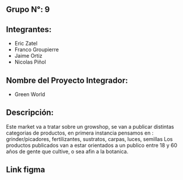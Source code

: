 ## Grupo N°: 9
## Integrantes: 
  - Eric Zatel
  - Franco Groupierre
  - Jaime Ortiz
  - Nicolas Piñol
## Nombre del Proyecto Integrador: 
  - Green World
## Descripción: 
Este market va a tratar sobre un growshop, se van a publicar distintas categorias de productos, en primera instancia pensamos en :
grinder/picadores, fertilizantes, sustratos, carpas, luces, semillas
Los productos publicados van a estar orientados a un publico entre 18 y 60 años de gente que cultive, o sea afin a la botanica.
## Link figma
